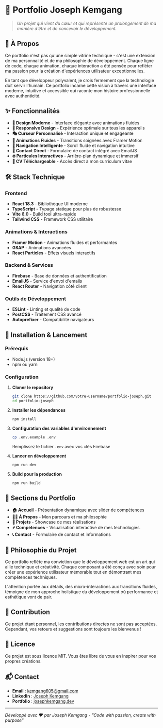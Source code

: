 # 💼 Portfolio Joseph Kemgang

> *Un projet qui vient du cœur et qui représente un prolongement de ma manière d'être et de concevoir le développement.*

## 🌟 À Propos

Ce portfolio n'est pas qu'une simple vitrine technique - c'est une extension de ma personnalité et de ma philosophie de développement. Chaque ligne de code, chaque animation, chaque interaction a été pensée pour refléter ma passion pour la création d'expériences utilisateur exceptionnelles.

En tant que développeur polyvalent, je crois fermement que la technologie doit servir l'humain. Ce portfolio incarne cette vision à travers une interface moderne, intuitive et accessible qui raconte mon histoire professionnelle avec authenticité.

## ✨ Fonctionnalités

- **🎨 Design Moderne** - Interface élégante avec animations fluides
- **📱 Responsive Design** - Expérience optimale sur tous les appareils  
- **🎭 Curseur Personnalisé** - Interaction unique et engageante
- **🌊 Animations Fluides** - Transitions soignées avec Framer Motion
- **🎯 Navigation Intelligente** - Scroll fluide et navigation intuitive
- **📧 Contact Direct** - Formulaire de contact intégré avec EmailJS
- **🔥 Particules Interactives** - Arrière-plan dynamique et immersif
- **📄 CV Téléchargeable** - Accès direct à mon curriculum vitae

## 🛠️ Stack Technique

### Frontend
- **React 18.3** - Bibliothèque UI moderne
- **TypeScript** - Typage statique pour plus de robustesse
- **Vite 6.0** - Build tool ultra-rapide
- **Tailwind CSS** - Framework CSS utilitaire

### Animations & Interactions
- **Framer Motion** - Animations fluides et performantes
- **GSAP** - Animations avancées
- **React Particles** - Effets visuels interactifs

### Backend & Services
- **Firebase** - Base de données et authentification
- **EmailJS** - Service d'envoi d'emails
- **React Router** - Navigation côté client

### Outils de Développement
- **ESLint** - Linting et qualité de code
- **PostCSS** - Traitement CSS avancé
- **Autoprefixer** - Compatibilité navigateurs

## 🚀 Installation & Lancement

### Prérequis
- Node.js (version 18+)
- npm ou yarn

### Configuration
1. **Cloner le repository**
   ```bash
   git clone https://github.com/votre-username/portfolio-joseph.git
   cd portfolio-joseph
   ```

2. **Installer les dépendances**
   ```bash
   npm install
   ```

3. **Configuration des variables d'environnement**
   ```bash
   cp .env.example .env
   ```
   Remplissez le fichier `.env` avec vos clés Firebase

4. **Lancer en développement**
   ```bash
   npm run dev
   ```

5. **Build pour la production**
   ```bash
   npm run build
   ```

## 🎯 Sections du Portfolio

- **🏠 Accueil** - Présentation dynamique avec slider de compétences
- **👨‍💻 À Propos** - Mon parcours et ma philosophie
- **🚀 Projets** - Showcase de mes réalisations
- **⚡ Compétences** - Visualisation interactive de mes technologies
- **📞 Contact** - Formulaire de contact et informations

## 🌱 Philosophie du Projet

Ce portfolio reflète ma conviction que le développement web est un art qui allie technique et créativité. Chaque composant a été conçu avec soin pour créer une expérience utilisateur mémorable tout en démontrant mes compétences techniques.

L'attention portée aux détails, des micro-interactions aux transitions fluides, témoigne de mon approche holistique du développement où performance et esthétique vont de pair.

## 🤝 Contribution

Ce projet étant personnel, les contributions directes ne sont pas acceptées. Cependant, vos retours et suggestions sont toujours les bienvenus !

## 📄 Licence

Ce projet est sous licence MIT. Vous êtes libre de vous en inspirer pour vos propres créations.

## 📬 Contact

- **Email** : kemgang605@gmail.com
- **LinkedIn** : [Joseph Kemgang](https://linkedin.com/in/joseph-kemgang)
- **Portfolio** : [josephkemgang.dev](https://josephkemgang.dev)

---

*Développé avec ❤️ par Joseph Kemgang - "Code with passion, create with purpose"*
